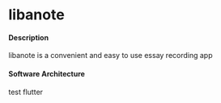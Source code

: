 # libanote


#### Description
libanote is a convenient and easy to use essay recording app
#### Software Architecture
test flutter

